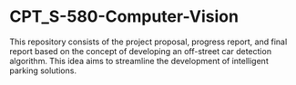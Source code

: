 # CPT_S-580-Computer-Vision
This repository consists of the project proposal, progress report, and final report based on the concept of developing an off-street car detection algorithm. This idea aims to streamline the development of intelligent parking solutions.
